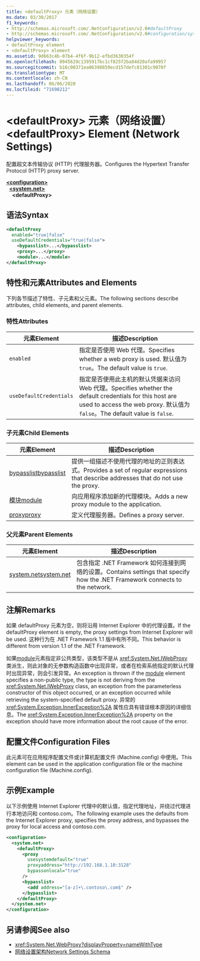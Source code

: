 ```yaml
---
title: <defaultProxy> 元素（网络设置）
ms.date: 03/30/2017
f1_keywords:
- http://schemas.microsoft.com/.NetConfiguration/v2.0#defaultProxy
- http://schemas.microsoft.com/.NetConfiguration/v2.0#configuration/system.net/defaultProxy
helpviewer_keywords:
- defaultProxy element
- <defaultProxy> element
ms.assetid: 9d663c4b-07b4-4f6f-9b12-efbd3630354f
ms.openlocfilehash: 0945629c1395917bc1cf825f2ba84d20afa99957
ms.sourcegitcommit: b16c00371ea06398859ecd157defc81301c9070f
ms.translationtype: MT
ms.contentlocale: zh-CN
ms.lasthandoff: 06/06/2020
ms.locfileid: "71698212"
---
```

# <a name="defaultproxy-element-network-settings"></a><span data-ttu-id="ec8ba-102">\<defaultProxy> 元素（网络设置）</span><span class="sxs-lookup"><span data-stu-id="ec8ba-102">\<defaultProxy> Element (Network Settings)</span></span>
<span data-ttu-id="ec8ba-103">配置超文本传输协议 (HTTP) 代理服务器。</span><span class="sxs-lookup"><span data-stu-id="ec8ba-103">Configures the Hypertext Transfer Protocol (HTTP) proxy server.</span></span>  
  
[**\<configuration>**](../configuration-element.md)  
&nbsp;&nbsp;[**\<system.net>**](system-net-element-network-settings.md)  
&nbsp;&nbsp;&nbsp;&nbsp;**\<defaultProxy>**  
  
## <a name="syntax"></a><span data-ttu-id="ec8ba-104">语法</span><span class="sxs-lookup"><span data-stu-id="ec8ba-104">Syntax</span></span>  
  
```xml  
<defaultProxy  
  enabled="true|false"  
  useDefaultCredentials="true|false">  
    <bypasslist>...</bypasslist>  
    <proxy>...</proxy>  
    <module>...</module>  
</defaultProxy>
```  
  
## <a name="attributes-and-elements"></a><span data-ttu-id="ec8ba-105">特性和元素</span><span class="sxs-lookup"><span data-stu-id="ec8ba-105">Attributes and Elements</span></span>  
 <span data-ttu-id="ec8ba-106">下列各节描述了特性、子元素和父元素。</span><span class="sxs-lookup"><span data-stu-id="ec8ba-106">The following sections describe attributes, child elements, and parent elements.</span></span>  
  
### <a name="attributes"></a><span data-ttu-id="ec8ba-107">特性</span><span class="sxs-lookup"><span data-stu-id="ec8ba-107">Attributes</span></span>  
  
|<span data-ttu-id="ec8ba-108">**元素**</span><span class="sxs-lookup"><span data-stu-id="ec8ba-108">**Element**</span></span>|<span data-ttu-id="ec8ba-109">**描述**</span><span class="sxs-lookup"><span data-stu-id="ec8ba-109">**Description**</span></span>|  
|-----------------|---------------------|  
|`enabled`|<span data-ttu-id="ec8ba-110">指定是否使用 Web 代理。</span><span class="sxs-lookup"><span data-stu-id="ec8ba-110">Specifies whether a web proxy is used.</span></span> <span data-ttu-id="ec8ba-111">默认值为 `true`。</span><span class="sxs-lookup"><span data-stu-id="ec8ba-111">The default value is `true`.</span></span>|  
|`useDefaultCredentials`|<span data-ttu-id="ec8ba-112">指定是否使用此主机的默认凭据来访问 Web 代理。</span><span class="sxs-lookup"><span data-stu-id="ec8ba-112">Specifies whether the default credentials for this host are used to access the web proxy.</span></span> <span data-ttu-id="ec8ba-113">默认值为 `false`。</span><span class="sxs-lookup"><span data-stu-id="ec8ba-113">The default value is `false`.</span></span>|  
  
### <a name="child-elements"></a><span data-ttu-id="ec8ba-114">子元素</span><span class="sxs-lookup"><span data-stu-id="ec8ba-114">Child Elements</span></span>  
  
|<span data-ttu-id="ec8ba-115">**元素**</span><span class="sxs-lookup"><span data-stu-id="ec8ba-115">**Element**</span></span>|<span data-ttu-id="ec8ba-116">**描述**</span><span class="sxs-lookup"><span data-stu-id="ec8ba-116">**Description**</span></span>|  
|-----------------|---------------------|  
|[<span data-ttu-id="ec8ba-117">bypasslist</span><span class="sxs-lookup"><span data-stu-id="ec8ba-117">bypasslist</span></span>](bypasslist-element-network-settings.md)|<span data-ttu-id="ec8ba-118">提供一组描述不使用代理的地址的正则表达式。</span><span class="sxs-lookup"><span data-stu-id="ec8ba-118">Provides a set of regular expressions that describe addresses that do not use the proxy.</span></span>|  
|[<span data-ttu-id="ec8ba-119">模块</span><span class="sxs-lookup"><span data-stu-id="ec8ba-119">module</span></span>](module-element-network-settings.md)|<span data-ttu-id="ec8ba-120">向应用程序添加新的代理模块。</span><span class="sxs-lookup"><span data-stu-id="ec8ba-120">Adds a new proxy module to the application.</span></span>|  
|[<span data-ttu-id="ec8ba-121">proxy</span><span class="sxs-lookup"><span data-stu-id="ec8ba-121">proxy</span></span>](proxy-element-network-settings.md)|<span data-ttu-id="ec8ba-122">定义代理服务器。</span><span class="sxs-lookup"><span data-stu-id="ec8ba-122">Defines a proxy server.</span></span>|  
  
### <a name="parent-elements"></a><span data-ttu-id="ec8ba-123">父元素</span><span class="sxs-lookup"><span data-stu-id="ec8ba-123">Parent Elements</span></span>  
  
|<span data-ttu-id="ec8ba-124">**元素**</span><span class="sxs-lookup"><span data-stu-id="ec8ba-124">**Element**</span></span>|<span data-ttu-id="ec8ba-125">**描述**</span><span class="sxs-lookup"><span data-stu-id="ec8ba-125">**Description**</span></span>|  
|-----------------|---------------------|  
|[<span data-ttu-id="ec8ba-126">system.net</span><span class="sxs-lookup"><span data-stu-id="ec8ba-126">system.net</span></span>](system-net-element-network-settings.md)|<span data-ttu-id="ec8ba-127">包含指定 .NET Framework 如何连接到网络的设置。</span><span class="sxs-lookup"><span data-stu-id="ec8ba-127">Contains settings that specify how the .NET Framework connects to the network.</span></span>|  
  
## <a name="remarks"></a><span data-ttu-id="ec8ba-128">注解</span><span class="sxs-lookup"><span data-stu-id="ec8ba-128">Remarks</span></span>  
 <span data-ttu-id="ec8ba-129">如果 defaultProxy 元素为空，则将沿用 Internet Explorer 中的代理设置。</span><span class="sxs-lookup"><span data-stu-id="ec8ba-129">If the defaultProxy element is empty, the proxy settings from Internet Explorer will be used.</span></span> <span data-ttu-id="ec8ba-130">这种行为在 .NET Framework 1.1 版中有所不同。</span><span class="sxs-lookup"><span data-stu-id="ec8ba-130">This behavior is different from version 1.1 of the .NET Framework.</span></span>  
  
 <span data-ttu-id="ec8ba-131">如果[module](module-element-network-settings.md)元素指定非公共类型，该类型不是从 <xref:System.Net.IWebProxy> 类派生，则此对象的无参数构造函数中出现异常，或者在检索系统指定的默认代理时出现异常，则会引发异常。</span><span class="sxs-lookup"><span data-stu-id="ec8ba-131">An exception is thrown if the [module](module-element-network-settings.md) element specifies a non-public type, the type is not deriving from the <xref:System.Net.IWebProxy> class, an exception from the parameterless constructor of this object occurred, or an exception occurred while retrieving the system-specified default proxy.</span></span> <span data-ttu-id="ec8ba-132">异常的 <xref:System.Exception.InnerException%2A> 属性应具有错误根本原因的详细信息。</span><span class="sxs-lookup"><span data-stu-id="ec8ba-132">The <xref:System.Exception.InnerException%2A> property on the exception should have more information about the root cause of the error.</span></span>  
  
## <a name="configuration-files"></a><span data-ttu-id="ec8ba-133">配置文件</span><span class="sxs-lookup"><span data-stu-id="ec8ba-133">Configuration Files</span></span>  
 <span data-ttu-id="ec8ba-134">此元素可在应用程序配置文件或计算机配置文件 (Machine.config) 中使用。</span><span class="sxs-lookup"><span data-stu-id="ec8ba-134">This element can be used in the application configuration file or the machine configuration file (Machine.config).</span></span>  
  
## <a name="example"></a><span data-ttu-id="ec8ba-135">示例</span><span class="sxs-lookup"><span data-stu-id="ec8ba-135">Example</span></span>  
 <span data-ttu-id="ec8ba-136">以下示例使用 Internet Explorer 代理中的默认值，指定代理地址，并绕过代理进行本地访问和 contoso.com。</span><span class="sxs-lookup"><span data-stu-id="ec8ba-136">The following example uses the defaults from the Internet Explorer proxy, specifies the proxy address, and bypasses the proxy for local access and contoso.com.</span></span>  
  
```xml  
<configuration>  
  <system.net>  
    <defaultProxy>  
      <proxy  
        usesystemdefault="true"  
        proxyaddress="http://192.168.1.10:3128"  
        bypassonlocal="true"  
      />  
      <bypasslist>  
        <add address="[a-z]+\.contoso\.com$" />  
      </bypasslist>  
    </defaultProxy>  
  </system.net>  
</configuration>  
```  
  
## <a name="see-also"></a><span data-ttu-id="ec8ba-137">另请参阅</span><span class="sxs-lookup"><span data-stu-id="ec8ba-137">See also</span></span>

- <xref:System.Net.WebProxy?displayProperty=nameWithType>
- [<span data-ttu-id="ec8ba-138">网络设置架构</span><span class="sxs-lookup"><span data-stu-id="ec8ba-138">Network Settings Schema</span></span>](index.md)
